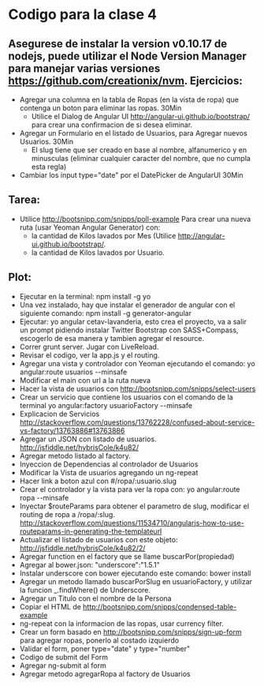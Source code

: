 Codigo para la clase 4
================================

Asegurese de instalar la version v0.10.17 de nodejs, puede utilizar el Node Version Manager para manejar varias versiones
https://github.com/creationix/nvm.
Ejercicios:
-------------------------
* Agregar una columna en la tabla de Ropas (en la vista de ropa) que contenga un boton para eliminar las ropas. 30Min
  * Utilice el Dialog de Angular UI http://angular-ui.github.io/bootstrap/ para crear una confirmacion de si desea eliminar.
* Agregar un Formulario en el listado de Usuarios, para Agregar nuevos Usuarios. 30Min
  * El slug tiene que ser creado en base al nombre, alfanumerico y en minusculas
    (eliminar cualquier caracter del nombre, que no cumpla esta regla)
* Cambiar los input type="date" por el DatePicker de AngularUI 30Min

Tarea:
-------------------------
* Utilice http://bootsnipp.com/snipps/poll-example Para crear una nueva ruta (usar Yeoman Angular Generator) con:
  * la cantidad de Kilos lavados por Mes (Utilice http://angular-ui.github.io/bootstrap/.
  * la cantidad de Kilos lavados por Usuario.

Plot:
-------------------------
* Ejecutar en la terminal: npm install -g yo
* Una vez instalado, hay que instalar el generador de angular con el siguiente comando: npm install -g generator-angular
* Ejecutar: yo angular cetav-lavanderia, esto crea el proyecto, va a salir un prompt pidiendo instalar
  Twitter Bootstrap con SASS+Compass, escogerlo de esa manera y tambien agregar el resource.
* Correr grunt server. Jugar con LiveReload.
* Revisar el codigo, ver la app.js y el routing.
* Agregar una vista y controlador con Yeoman ejecutando el comando: yo angular:route usuarios --minsafe
* Modificar el main con url a la ruta nueva
* Hacer la vista de usuarios con http://bootsnipp.com/snipps/select-users
* Crear un servicio que contiene los usuarios con el comando de la terminal yo angular:factory usuarioFactory --minsafe
* Explicacion de Servicios http://stackoverflow.com/questions/13762228/confused-about-service-vs-factory/13763886#13763886
* Agregar un JSON con listado de usuarios. http://jsfiddle.net/hybrisCole/k4u82/
* Agregar metodo listado al factory.
* Inyeccion de Dependencias al controlador de Usuarios
* Modificar la Vista de usuarios agregando un ng-repeat
* Hacer link a boton azul con #/ropa/:usuario.slug
* Crear el controlador y la vista para ver la ropa con: yo angular:route ropa --minsafe
* Inyectar $routeParams para obtener el parametro de slug, modificar el routing de ropa a /ropa/:slug.
  http://stackoverflow.com/questions/11534710/angularjs-how-to-use-routeparams-in-generating-the-templateurl
* Actualizar el listado de usuarios con este objeto: http://jsfiddle.net/hybrisCole/k4u82/2/
* Agregar function en el factory que se llame buscarPor(propiedad)
* Agregar al bower.json: "underscore":"1.5.1"
* Instalar underscore con bower ejecutando este comando: bower install
* Agregar un metodo llamado buscarPorSlug en usuarioFactory, y utilizar la funcion _.findWhere() de Underscore.
* Agregar un Titulo con el nombre de la Persona
* Copiar el HTML de http://bootsnipp.com/snipps/condensed-table-example
* ng-repeat con la informacion de las ropas, usar currency filter.
* Crear un form basado en http://bootsnipp.com/snipps/sign-up-form para agregar ropas, ponerlo al costado izquierdo
* Validar el form, poner type="date" y type="number"
* Codigo de submit del Form
* Agregar ng-submit al form
* Agregar metodo agregarRopa al factory de Usuarios